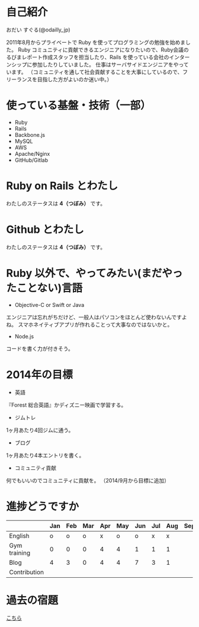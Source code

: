 # 自己紹介
おだい すぐる(@odailly_jp)

2011年8月からプライベートで Ruby を使ってプログラミングの勉強を始めました。
Ruby コミュニティに貢献できるエンジニアになりたいので、Ruby会議のるびまレポート作成スタッフを担当したり、Rails を使っている会社のインターンシップに参加したりしていました。
仕事はサーバサイドエンジニアをやっています。
（コミュニティを通して社会貢献することを大事にしているので、フリーランスを目指した方がよいのか迷い中。）

# 使っている基盤・技術（一部）
- Ruby
- Rails
- Backbone.js
- MySQL
- AWS
- Apache/Nginx
- GitHub/Gitlab

# Ruby on Rails とわたし
わたしのステータスは **4（つぼみ）** です。

# Github とわたし
わたしのステータスは **4（つぼみ）** です。

# Ruby 以外で、やってみたい(まだやったことない)言語
- Objective-C or Swift or Java

エンジニアは忘れがちだけど、一般人はパソコンをほとんど使わないんですよね。
スマホネイティブアプリが作れることって大事なのではないかと。

- Node.js

コードを書く力が付きそう。

# 2014年の目標
- 英語

『Forest 総合英語』かディズニー映画で学習する。

- ジムトレ

1ヶ月あたり4回ジムに通う。

- ブログ

1ヶ月あたり4本エントリを書く。

- コミュニティ貢献

何でもいいのでコミュニティに貢献を。
（2014/9月から目標に追加）

# 進捗どうですか
|               | Jan | Feb | Mar | Apr | May | Jun | Jul | Aug | Sep | Oct | Nov | Dec |
|:--------------|-----|-----|-----|-----|-----|-----|-----|-----|-----|-----|-----|----:|
| English       |  o  |  o  |  o  |  x  |  o  |  o  |  x  |  x  |     |     |     |     |
| Gym training  |   0 |   0 |   0 |   4 |   4 |   1 |   1 |   1 |     |     |     |     |
| Blog          |   4 |   3 |   0 |   4 |   4 |   7 |   3 |   1 |     |     |     |     |
| Contribution  |     |     |     |     |     |     |     |     |     |     |     |     |

# 過去の宿題
[こちら](https://gist.github.com/odaillyjp/ae33200fd8ffc9f35d6c)
